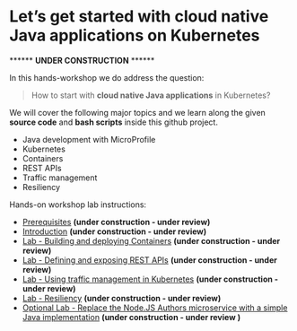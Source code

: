 # Let’s get started with cloud native Java applications on Kubernetes

****** **UNDER CONSTRUCTION** ******

In this hands-workshop we do address the question: 

> How to start with **cloud native Java applications** in Kubernetes?

We will cover the following major topics and we learn along the given **source code** and **bash scripts** inside this github project.

* Java development with MicroProfile 
* Kubernetes
* Containers 
* REST APIs
* Traffic management 
* Resiliency
 
Hands-on workshop lab instructions:

* [Prerequisites](00-prerequisites.md) **(under construction - under review)**
* [Introduction](01-introduction.md) **(under construction - under review)**
* [Lab - Building and deploying Containers](02-container.md) **(under construction - under review)**
* [Lab - Defining and exposing REST APIs](03-rest-api.md)  **(under construction - under review)**
* [Lab - Using traffic management in Kubernetes](04-traffic-management.md) **(under construction - under review)**
* [Lab - Resiliency](05-resiliency.md) **(under construction - under review)**
* [Optional Lab - Replace the Node.JS Authors microservice with a simple Java implementation](06-java-development.md) **(under construction - under review )**




